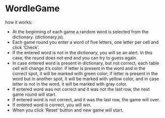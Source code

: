 # WordleGame
 how it works:
- At the beginning of each game a random word is selected from the dictionary. (dictionary.js).
- Each game round you enter a word of five letters, one letter per cell and click ‘Check’.
- If the entered word is not in the dictionary, you will se an alert. In this case, the round does 
not end and you can try to guess again.
- In case entered word is present in dictionary, but not correct, each table cell will change it’s 
color: if letter is present in the word and in the correct spot, it will be marked with green color; if 
letter is present in the word but in another spot, it will be marked with yellow color, and in case 
letter is not in the word, it will be marked with gray color.
- If entered word was not correct and it was not the last row, the next game round will start.
- If entered word is not correct, and it was the last row, the game will over.
- If entered word is correct, you will win.
- When you click ‘Reset’ button and new game will start.
